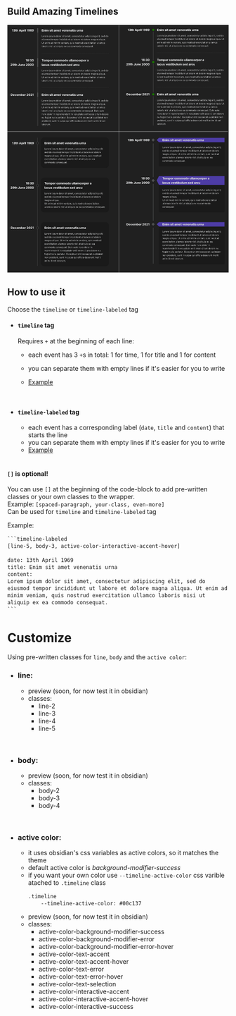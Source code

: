## Build Amazing Timelines

![Example](./readme_source/examples_4.png)

## How to use it

Choose the `timeline` or `timeline-labeled` tag

- #### `timeline` tag

  Requires `+` at the beginning of each line:

  - each event has 3 `+`s in total: 1 for time, 1 for title and 1 for content
  - you can separate them with empty lines if it's easier for you to write
  - [Example](./readme_source/timeline_tag.md)

    <br/>

- #### `timeline-labeled` tag

  - each event has a corresponding label (`date`, `title` and `content`) that starts the line
  - you can separate them with empty lines if it's easier for you to write
  - [Example](./readme_source/timeline_labeled_tag.md)

  <br/>

#### `[]` is optional!

You can use `[]` at the beginning of the code-block to add pre-written classes or your own classes to the wrapper. <br />
Example: `[spaced-paragraph, your-class, even-more]` <br />
Can be used for `timeline` and `timeline-labeled` tag <br />

Example:

    ```timeline-labeled
    [line-5, body-3, active-color-interactive-accent-hover]

    date: 13th April 1969
    title: Enim sit amet venenatis urna
    content:
    Lorem ipsum dolor sit amet, consectetur adipiscing elit, sed do eiusmod tempor incididunt ut labore et dolore magna aliqua. Ut enim ad minim veniam, quis nostrud exercitation ullamco laboris nisi ut aliquip ex ea commodo consequat.
    ```

# Customize

Using pre-written classes for `line`, `body` and the `active color`:

- ### line:
  - preview (soon, for now test it in obsidian)
  - classes:
    - line-2
    - line-3
    - line-4
    - line-5

<br />

- ### body:
  - preview (soon, for now test it in obsidian)
  - classes:
    - body-2
    - body-3
    - body-4

<br />

- ### active color:
  - it uses obsidian's css variables as active colors, so it matches the theme
  - default active color is _background-modifier-success_
  - if you want your own color use `--timeline-active-color` css varible atached to `.timeline` class
    ```
    .timeline
        --timeline-active-color: #00c137
    ```
  - preview (soon, for now test it in obsidian)
  - classes:
    - active-color-background-modifier-success
    - active-color-background-modifier-error
    - active-color-background-modifier-error-hover
    - active-color-text-accent
    - active-color-text-accent-hover
    - active-color-text-error
    - active-color-text-error-hover
    - active-color-text-selection
    - active-color-interactive-accent
    - active-color-interactive-accent-hover
    - active-color-interactive-success
